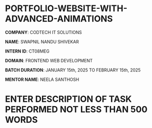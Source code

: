 # PORTFOLIO-WEBSITE-WITH-ADVANCED-ANIMATIONS

**COMPANY**: CODTECH IT SOLUTIONS

**NAME**: SWAPNIL NANDU SHIVEKAR

**INTERN ID**: CT08MEG

**DOMAIN**:  FRONTEND WEB DEVELOPMENT

**BATCH DURATION**: JANUARY 15th, 2025 TO FEBRUARY 15th, 2025

**MENTOR NAME**: NEELA SANTHOSH

# ENTER DESCRIPTION OF TASK PERFORMED NOT LESS THAN 500 WORDS
